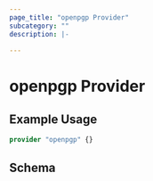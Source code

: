 ```yaml
---
page_title: "openpgp Provider"
subcategory: ""
description: |-
  
---
```


# openpgp Provider



## Example Usage

```terraform
provider "openpgp" {}
```

## Schema
